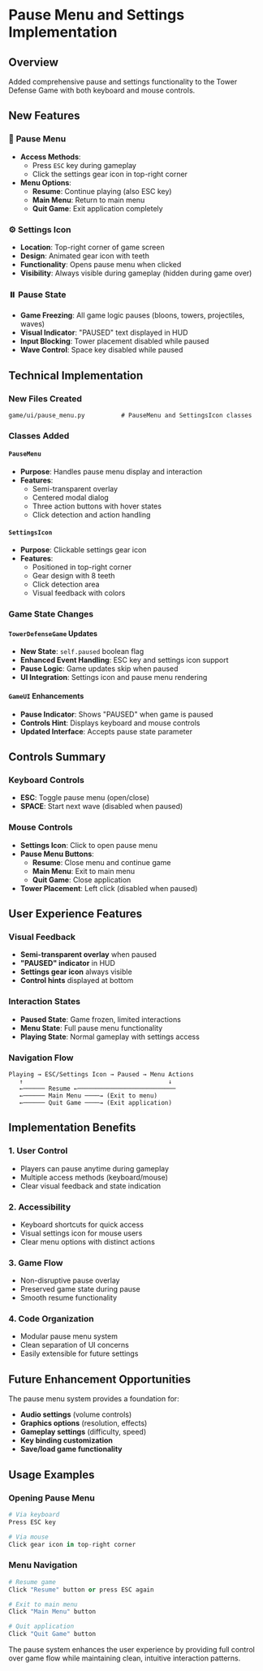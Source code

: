 # Pause Menu and Settings Implementation

## Overview
Added comprehensive pause and settings functionality to the Tower Defense Game with both keyboard and mouse controls.

## New Features

### 🎯 **Pause Menu**
- **Access Methods**: 
  - Press `ESC` key during gameplay
  - Click the settings gear icon in top-right corner
- **Menu Options**:
  - **Resume**: Continue playing (also ESC key)
  - **Main Menu**: Return to main menu
  - **Quit Game**: Exit application completely

### ⚙️ **Settings Icon**
- **Location**: Top-right corner of game screen
- **Design**: Animated gear icon with teeth
- **Functionality**: Opens pause menu when clicked
- **Visibility**: Always visible during gameplay (hidden during game over)

### ⏸️ **Pause State**
- **Game Freezing**: All game logic pauses (bloons, towers, projectiles, waves)
- **Visual Indicator**: "PAUSED" text displayed in HUD
- **Input Blocking**: Tower placement disabled while paused
- **Wave Control**: Space key disabled while paused

## Technical Implementation

### New Files Created
```
game/ui/pause_menu.py          # PauseMenu and SettingsIcon classes
```

### Classes Added

#### `PauseMenu`
- **Purpose**: Handles pause menu display and interaction
- **Features**:
  - Semi-transparent overlay
  - Centered modal dialog
  - Three action buttons with hover states
  - Click detection and action handling

#### `SettingsIcon`
- **Purpose**: Clickable settings gear icon
- **Features**:
  - Positioned in top-right corner
  - Gear design with 8 teeth
  - Click detection area
  - Visual feedback with colors

### Game State Changes

#### `TowerDefenseGame` Updates
- **New State**: `self.paused` boolean flag
- **Enhanced Event Handling**: ESC key and settings icon support
- **Pause Logic**: Game updates skip when paused
- **UI Integration**: Settings icon and pause menu rendering

#### `GameUI` Enhancements
- **Pause Indicator**: Shows "PAUSED" when game is paused
- **Controls Hint**: Displays keyboard and mouse controls
- **Updated Interface**: Accepts pause state parameter

## Controls Summary

### Keyboard Controls
- **ESC**: Toggle pause menu (open/close)
- **SPACE**: Start next wave (disabled when paused)

### Mouse Controls
- **Settings Icon**: Click to open pause menu
- **Pause Menu Buttons**:
  - **Resume**: Close menu and continue game
  - **Main Menu**: Exit to main menu
  - **Quit Game**: Close application
- **Tower Placement**: Left click (disabled when paused)

## User Experience Features

### Visual Feedback
- **Semi-transparent overlay** when paused
- **"PAUSED" indicator** in HUD
- **Settings gear icon** always visible
- **Control hints** displayed at bottom

### Interaction States
- **Paused State**: Game frozen, limited interactions
- **Menu State**: Full pause menu functionality
- **Playing State**: Normal gameplay with settings access

### Navigation Flow
```
Playing → ESC/Settings Icon → Paused → Menu Actions
   ↑                                        ↓
   ←────── Resume ←───────────────────────────
   ←────── Main Menu ────→ (Exit to menu)
   ←────── Quit Game ────→ (Exit application)
```

## Implementation Benefits

### 1. **User Control**
- Players can pause anytime during gameplay
- Multiple access methods (keyboard/mouse)
- Clear visual feedback and state indication

### 2. **Accessibility**
- Keyboard shortcuts for quick access
- Visual settings icon for mouse users
- Clear menu options with distinct actions

### 3. **Game Flow**
- Non-disruptive pause overlay
- Preserved game state during pause
- Smooth resume functionality

### 4. **Code Organization**
- Modular pause menu system
- Clean separation of UI concerns
- Easily extensible for future settings

## Future Enhancement Opportunities

The pause menu system provides a foundation for:
- **Audio settings** (volume controls)
- **Graphics options** (resolution, effects)
- **Gameplay settings** (difficulty, speed)
- **Key binding customization**
- **Save/load game functionality**

## Usage Examples

### Opening Pause Menu
```python
# Via keyboard
Press ESC key

# Via mouse
Click gear icon in top-right corner
```

### Menu Navigation
```python
# Resume game
Click "Resume" button or press ESC again

# Exit to main menu
Click "Main Menu" button

# Quit application
Click "Quit Game" button
```

The pause system enhances the user experience by providing full control over game flow while maintaining clean, intuitive interaction patterns.

